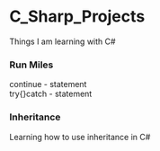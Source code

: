 # C_Sharp_Projects
Things I am learning with C#

### Run Miles
continue - statement<br />
try{}catch - statement

### Inheritance
Learning how to use inheritance in C#
